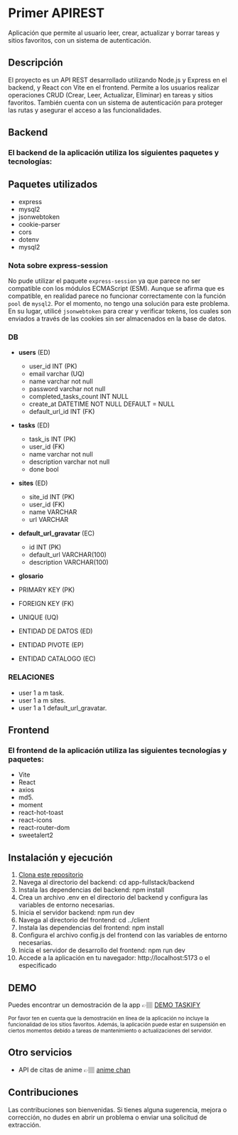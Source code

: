 # **Primer APIREST**

Aplicación que permite al usuario leer, crear, actualizar y borrar tareas y sitios favoritos, con un sistema de autenticación.


## **Descripción**

El proyecto es un API REST desarrollado utilizando Node.js y Express en el backend, y React con Vite en el frontend. Permite a los usuarios realizar operaciones CRUD (Crear, Leer, Actualizar, Eliminar) en tareas y sitios favoritos. También cuenta con un sistema de autenticación para proteger las rutas y asegurar el acceso a las funcionalidades.

## **Backend**
### El backend de la aplicación utiliza los siguientes paquetes y tecnologías:
## Paquetes utilizados

- express
- mysql2 
- jsonwebtoken 
- cookie-parser  
- cors 
- dotenv 
- mysql2 

### Nota sobre express-session

No pude utilizar el paquete `express-session` ya que parece no ser compatible con los módulos ECMAScript (ESM). Aunque se afirma que es compatible, en realidad parece no funcionar correctamente con la función `pool` de `mysql2`. Por el momento, no tengo una solución para este problema. En su lugar, utilicé `jsonwebtoken` para crear y verificar tokens, los cuales son enviados a través de las cookies sin ser almacenados en la base de datos.


### DB

- **users** (ED)
  - user_id INT (PK)
  - email varchar (UQ)
  - name varchar not null
  - password varchar not null
  - completed_tasks_count INT NULL
  - create_at DATETIME NOT NULL DEFAULT = NULL
  - default_url_id INT (FK)


- **tasks** (ED)
  - task_is INT (PK)
  - user_id (FK)
  - name varchar not null
  - description varchar not null
  - done bool

- **sites** (ED)
  - site_id INT (PK)
  - user_id (FK)
  - name VARCHAR
  - url VARCHAR

- **default_url_gravatar** (EC)
  - id INT (PK)
  - default_url VARCHAR(100)
  - description VARCHAR(100)


- **glosario**
- PRIMARY KEY (PK)
- FOREIGN KEY (FK)
- UNIQUE (UQ)
- ENTIDAD DE DATOS (ED)
- ENTIDAD PIVOTE (EP)
- ENTIDAD CATALOGO (EC)

### RELACIONES
- user 1 a m task.
- user 1 a m sites.
- user 1 a 1 default_url_gravatar.


## **Frontend**
### El frontend de la aplicación utiliza las siguientes tecnologías y paquetes:

- Vite 
- React 
- axios 
- md5.
- moment 
- react-hot-toast 
- react-icons
- react-router-dom 
- sweetalert2 

## **Instalación y ejecución**
1. [Clona este repositorio](https://github.com/LuisJimenez19/app-fullstack.git)
2. Navega al directorio del backend: cd app-fullstack/backend
3. Instala las dependencias del backend: npm install
4. Crea un archivo .env en el directorio del backend y configura las variables de entorno necesarias.
5. Inicia el servidor backend: npm run dev
6. Navega al directorio del frontend: cd ../client
7. Instala las dependencias del frontend: npm install
8. Configura el archivo config.js del frontend con las variables de entorno necesarias.
9. Inicia el servidor de desarrollo del frontend: npm run dev
10. Accede a la aplicación en tu navegador: http://localhost:5173 o el especificado

## DEMO
Puedes encontrar un demostración de la app 👉🏽 [DEMO TASKIFY](http://localhost:5173/)

<small>Por favor ten en cuenta que la demostración en línea de la aplicación no incluye la funcionalidad de los sitios favoritos. Además, la aplicación puede estar en suspensión en ciertos momentos debido a tareas de mantenimiento o actualizaciones del servidor.</small>

## Otro servicios
- API de citas de anime 👉🏽 [anime chan](http://animechan.melosh.space/random)


## Contribuciones
Las contribuciones son bienvenidas. Si tienes alguna sugerencia, mejora o corrección, no dudes en abrir un problema o enviar una solicitud de extracción.


